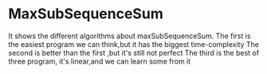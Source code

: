# MaxSubSequenceSum
It shows the different algorithms about maxSubSequenceSum.
The first is the easiest program we can think,but it has the biggest time-complexity
The second is better than the first ,but it's still not perfect
The third is the best of three program, it's linear,and we can learn some from it 

